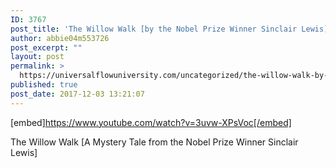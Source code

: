 ```yaml
---
ID: 3767
post_title: 'The Willow Walk [by the Nobel Prize Winner Sinclair Lewis] Mystery Audiobook'
author: abbie04m553726
post_excerpt: ""
layout: post
permalink: >
  https://universalflowuniversity.com/uncategorized/the-willow-walk-by-the-nobel-prize-winner-sinclair-lewis-mystery-audiobook/
published: true
post_date: 2017-12-03 13:21:07
---
```

[embed]https://www.youtube.com/watch?v=3uvw-XPsVoc[/embed]<br>
<p>The Willow Walk [A Mystery Tale from the Nobel Prize Winner Sinclair Lewis]</p>